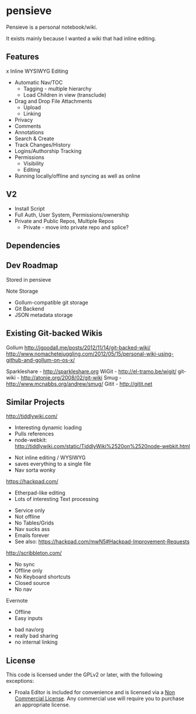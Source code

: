 pensieve
========
Pensieve is a personal notebook/wiki.

It exists mainly because I wanted a wiki that had inline editing.


Features
--------
x Inline WYSIWYG Editing
* Automatic Nav/TOC
  * Tagging - multiple hierarchy
  * Load Children in view (transclude)
* Drag and Drop File Attachments
  * Upload
  * Linking
* Privacy
* Comments
* Annotations
* Search & Create
* Track Changes/History
* Logins/Authorship Tracking
* Permissions
  * Visibility
  * Editing
* Running locally/offline and syncing as well as online

V2
--
* Install Script
* Full Auth, User System, Permissions/ownership
* Private and Public Repos, Multiple Repos
  * Private - move into private repo and splice?


Dependencies
------------


Dev Roadmap
-----------
Stored in pensieve

Note Storage
* Gollum-compatible git storage
* Git Backend
* JSON metadata storage


Existing Git-backed Wikis
-------------------------
Gollum
http://jgoodall.me/posts/2012/11/14/git-backed-wiki/
http://www.nomachetejuggling.com/2012/05/15/personal-wiki-using-github-and-gollum-on-os-x/

Sparkleshare - http://sparkleshare.org
WiGit - http://el-tramo.be/wigit/
git-wiki - http://atonie.org/2008/02/git-wiki
Smug - http://www.mcnabbs.org/andrew/smug/
Gitit - http://gitit.net


Similar Projects
----------------
http://tiddlywiki.com/
+ Interesting dynamic loading
+ Pulls references
+ node-webkit: http://tiddlywiki.com/static/TiddlyWiki%2520on%2520node-webkit.html
- Not inline editing / WYSIWYG
- saves everything to a single file
- Nav sorta wonky

https://hackpad.com/ 
+ Etherpad-like editing
+ Lots of interesting Text processing
- Service only
- Not offline
- No Tables/Grids
- Nav sucks ass
- Emails forever
- See also: https://hackpad.com/mwN5#Hackpad-Improvement-Requests

http://scribbleton.com/
- No sync
- Offline only
- No Keyboard shortcuts
- Closed source
- No nav

Evernote
+ Offline
+ Easy inputs
- bad nav/org
- really bad sharing
- no internal linking


License
-------
This code is licensed under the GPLv2 or later, with the following exceptions:

* Froala Editor is included for convenience and is licensed via a [Non Commercial License](http://editor.froala.com/faq). Any commercial use will require you to purchase an appropriate license.
